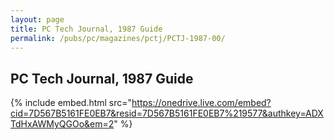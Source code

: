 ```yaml
---
layout: page
title: PC Tech Journal, 1987 Guide
permalink: /pubs/pc/magazines/pctj/PCTJ-1987-00/
---
```


PC Tech Journal, 1987 Guide
---------------------------

{% include embed.html src="https://onedrive.live.com/embed?cid=7D567B5161FE0EB7&resid=7D567B5161FE0EB7%219577&authkey=ADXTdHxAWMyQGOo&em=2" %}
